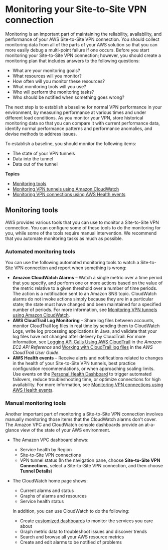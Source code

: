 # Monitoring your Site\-to\-Site VPN connection<a name="monitoring-overview-vpn"></a>

Monitoring is an important part of maintaining the reliability, availability, and performance of your AWS Site\-to\-Site VPN connection\. You should collect monitoring data from all of the parts of your AWS solution so that you can more easily debug a multi\-point failure if one occurs\. Before you start monitoring your Site\-to\-Site VPN connection; however, you should create a monitoring plan that includes answers to the following questions:
+ What are your monitoring goals?
+ What resources will you monitor?
+ How often will you monitor these resources?
+ What monitoring tools will you use?
+ Who will perform the monitoring tasks?
+ Who should be notified when something goes wrong?

The next step is to establish a baseline for normal VPN performance in your environment, by measuring performance at various times and under different load conditions\. As you monitor your VPN, store historical monitoring data so that you can compare it with current performance data, identify normal performance patterns and performance anomalies, and devise methods to address issues\.

To establish a baseline, you should monitor the following items:
+ The state of your VPN tunnels
+ Data into the tunnel
+ Data out of the tunnel

**Topics**
+ [Monitoring tools](#monitoring-automated-manual)
+ [Monitoring VPN tunnels using Amazon CloudWatch](monitoring-cloudwatch-vpn.md)
+ [Monitoring VPN connections using AWS Health events](monitoring-vpn-health-events.md)

## Monitoring tools<a name="monitoring-automated-manual"></a>

AWS provides various tools that you can use to monitor a Site\-to\-Site VPN connection\. You can configure some of these tools to do the monitoring for you, while some of the tools require manual intervention\. We recommend that you automate monitoring tasks as much as possible\.

### Automated monitoring tools<a name="monitoring-automated_tools"></a>

You can use the following automated monitoring tools to watch a Site\-to\-Site VPN connection and report when something is wrong:
+ **Amazon CloudWatch Alarms** – Watch a single metric over a time period that you specify, and perform one or more actions based on the value of the metric relative to a given threshold over a number of time periods\. The action is a notification sent to an Amazon SNS topic\. CloudWatch alarms do not invoke actions simply because they are in a particular state; the state must have changed and been maintained for a specified number of periods\. For more information, see [Monitoring VPN tunnels using Amazon CloudWatch](monitoring-cloudwatch-vpn.md)\.
+ **AWS CloudTrail Log Monitoring** – Share log files between accounts, monitor CloudTrail log files in real time by sending them to CloudWatch Logs, write log processing applications in Java, and validate that your log files have not changed after delivery by CloudTrail\. For more information, see [Logging API Calls Using AWS CloudTrail](https://docs.aws.amazon.com/AWSEC2/latest/APIReference/using-cloudtrail.html) in the *Amazon EC2 API Reference* and [Working with CloudTrail log files](https://docs.aws.amazon.com/awscloudtrail/latest/userguide/cloudtrail-working-with-log-files.html) in the *AWS CloudTrail User Guide*\.
+ **AWS Health events** – Receive alerts and notifications related to changes in the health of your Site\-to\-Site VPN tunnels, best practice configuration recommendations, or when approaching scaling limits\. Use events on the [Personal Health Dashboard](https://docs.aws.amazon.com/health/latest/ug/what-is-aws-health.html) to trigger automated failovers, reduce troubleshooting time, or optimize connections for high availability\. For more information, see [Monitoring VPN connections using AWS Health events](monitoring-vpn-health-events.md)\.

### Manual monitoring tools<a name="monitoring-manual-tools"></a>

Another important part of monitoring a Site\-to\-Site VPN connection involves manually monitoring those items that the CloudWatch alarms don't cover\. The Amazon VPC and CloudWatch console dashboards provide an at\-a\-glance view of the state of your AWS environment\. 
+ The Amazon VPC dashboard shows:
  + Service health by Region
  + Site\-to\-Site VPN connections
  + VPN tunnel status \(In the navigation pane, choose **Site\-to\-Site VPN Connections**, select a Site\-to\-Site VPN connection, and then choose **Tunnel Details**\)
+ The CloudWatch home page shows:
  + Current alarms and status
  + Graphs of alarms and resources
  + Service health status

  In addition, you can use CloudWatch to do the following: 
  + Create [customized dashboards](https://docs.aws.amazon.com/AmazonCloudWatch/latest/DeveloperGuide/CloudWatch_Dashboards.html) to monitor the services you care about
  + Graph metric data to troubleshoot issues and discover trends
  + Search and browse all your AWS resource metrics
  + Create and edit alarms to be notified of problems